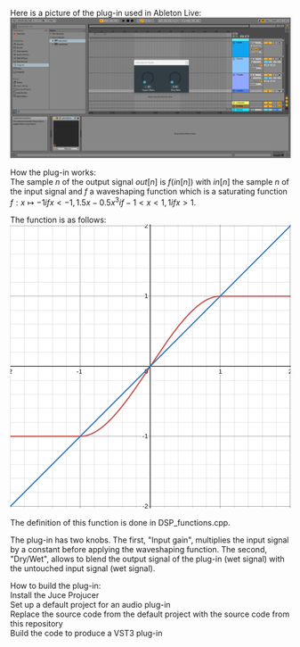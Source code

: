 Here is a picture of the plug-in used in Ableton Live:  
![IMAGE!](pictures/picture1.png)  

How the plug-in works:  
The sample $n$ of the output signal $out[n]$ is $f(in[n])$ with $in[n]$ the sample $n$ of the input signal and $f$ a waveshaping function which is a saturating function $f:  x\mapsto  -1 if x<-1, 1.5x-0.5x^{3} if -1<x<1, 1 if x>1$.  

The function is as follows:  
![IMAGE!](pictures/picture2.png)  

The definition of this function is done in DSP_functions.cpp.  

The plug-in has two knobs. The first, "Input gain", multiplies the input signal by a constant before applying the waveshaping function. The second, "Dry/Wet", allows to blend the output signal of the plug-in (wet signal) with the untouched input signal (wet signal).  

How to build the plug-in:  
Install the Juce Projucer  
Set up a default project for an audio plug-in  
Replace the source code from the default project with the source code from this repository  
Build the code to produce a VST3 plug-in  



